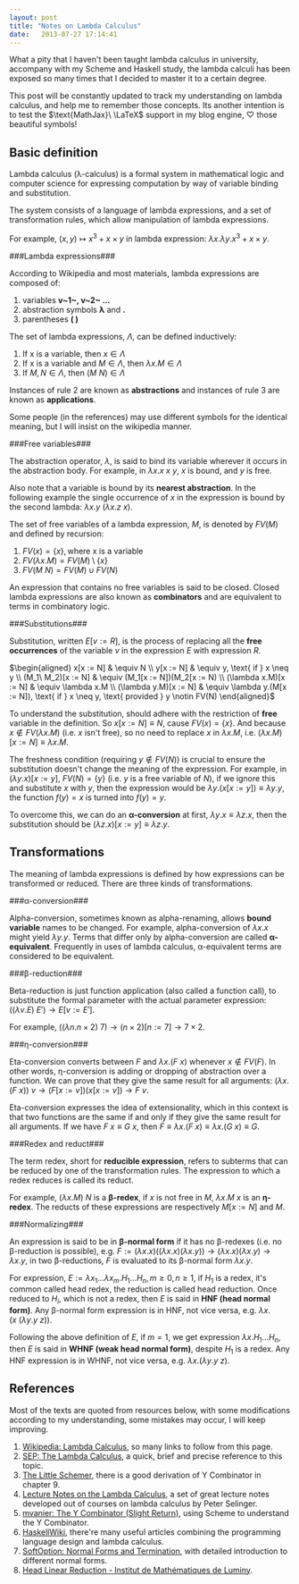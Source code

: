 ```yaml
---
layout: post
title: "Notes on Lambda Calculus"
date:   2013-07-27 17:14:41
---
```


What a pity that I haven't been taught lambda calculus in university, accompany with my Scheme and Haskell study, the lambda calculi has been exposed so many times that I decided to master it to a certain degree.

This post will be constantly updated to track my understanding on lambda calculus, and help me to remember those concepts. Its another intention is to test the $\text{MathJax}\ \LaTeX$ support in my blog engine, $\heartsuit$ those beautiful symbols!


Basic definition
----------------

Lambda calculus (λ-calculus) is a formal system in mathematical logic and computer science for expressing computation by way of variable binding and substitution.

The system consists of a language of lambda expressions, and a set of transformation rules, which allow manipulation of lambda expressions.

For example, $(x,y) \mapsto x^3 + x \times y$ in lambda expression: $\lambda x.\lambda y.x^3 + x \times y$.


###Lambda expressions###

According to Wikipedia and most materials,  lambda expressions are composed of:

1. variables **v~1~, v~2~ ...**
2. abstraction symbols **λ** and **.**
3. parentheses **( )**

The set of lambda expressions, $\Lambda$, can be defined inductively:

1. $\text{If x is a variable, then } x \in \Lambda$
2. $\text{If x is a variable and } M \in \Lambda\text{, then } \lambda x.M \in \Lambda$
3. $\text{If } M, N \in \Lambda\text{, then } (M\ N) \in \Lambda$ 

Instances of rule 2 are known as **abstractions** and instances of rule 3 are known as **applications**.

Some people (in the references) may use different symbols for the identical meaning, but I will insist on the wikipedia manner.


###Free variables###

The abstraction operator, $\lambda$, is said to bind its variable wherever it occurs in the abstraction body. For example, in $\lambda x.x\ x\ y$, $x$ is bound, and $y$ is free.

Also note that a variable is bound by its **nearest abstraction**. In the following example the single occurrence of $x$ in the expression is bound by the second lambda: $\lambda x.y\ (\lambda x.z\ x)$.

The set of free variables of a lambda expression, $M$, is denoted by $FV(M)$ and defined by recursion:

1. $FV(x) = \{x\}, \text{where x is a variable}$
2. $FV(\lambda x.M) = FV(M) \setminus \{x\}$
3. $FV(M\ N) = FV(M) \cup FV(N)$

An expression that contains no free variables is said to be closed. Closed lambda expressions are also known as **combinators** and are equivalent to terms in combinatory logic.


###Substitutions###

Substitution, written $E[v := R]$, is the process of replacing all the **free occurrences** of the variable $v$ in the expression $E$ with expression $R$.

$\begin{aligned}
x[x := N] & \equiv N \\
y[x := N] & \equiv y, \text{ if } x \neq y \\
(M_1\ M_2)[x := N] & \equiv (M_1[x := N])(M_2[x := N) \\
(\lambda x.M)[x := N] & \equiv \lambda x.M \\
(\lambda y.M)[x := N] & \equiv \lambda y.(M[x := N]), \text{ if } x \neq y, \text{ provided } y \notin FV(N)
\end{aligned}$

To understand the substitution, should adhere with the restriction of **free** variable in the definition. So $x[x := N] \equiv N$, cause $FV(x) = \{x\}$. And because $x \notin FV(\lambda x.M)$ (i.e. $x$ isn't free), so no need to replace $x$ in $\lambda x.M$, i.e. $(\lambda x.M)[x := N] \equiv \lambda x.M$.

The freshness condition (requiring $y \notin FV(N)$) is crucial to ensure the substitution doesn't change the meaning of the expression. For example, in $(\lambda y.x)[x := y]$, $FV(N) = \{y\}$ (i.e. $y$ is a free variable of $N$), if we ignore this and substitute $x$ with $y$, then the expression would be $\lambda y.(x[x := y]) \equiv \lambda y.y$, the function $f(y) = x$ is turned into $f(y) = y$. 

To overcome this, we can do an **α-conversion** at first, $\lambda y.x \equiv \lambda z.x$, then the substitution should be $(\lambda z.x)[x := y] \equiv \lambda z.y$.


Transformations
---------------

The meaning of lambda expressions is defined by how expressions can be transformed or reduced. There are three kinds of transformations.


###α-conversion###

Alpha-conversion, sometimes known as alpha-renaming, allows **bound variable** names to be changed. For example, alpha-conversion of $\lambda x.x$ might yield $\lambda y.y$. Terms that differ only by alpha-conversion are called **α-equivalent**. Frequently in uses of lambda calculus, α-equivalent terms are considered to be equivalent.


###β-reduction###

Beta-reduction is just function application (also called a function call), to substitute the formal parameter with the actual parameter expression: $((\lambda v.E)\ E′) \rightarrow E[v := E′]$.

For example, $((\lambda n.n \times 2)\ 7) \rightarrow (n \times 2)[n := 7] \rightarrow 7 \times 2$.


###η-conversion###

Eta-conversion converts between $F$ and $\lambda x.(F\ x)$ whenever $x \notin FV(F)$. In other words, η-conversion is adding or dropping of abstraction over a function. We can prove that they give the same result for all arguments: $(\lambda x.(F\ x))\ v \rightarrow (F[x := v])(x[x := v]) \rightarrow F\ v$.

Eta-conversion expresses the idea of extensionality, which in this context is that two functions are the same if and only if they give the same result for all arguments. If we have $F\ x \equiv G\ x$, then $F \equiv \lambda x.(F\ x) \equiv \lambda x.(G\ x) \equiv G$.


###Redex and reduct###

The term redex, short for **reducible expression**, refers to subterms that can be reduced by one of the transformation rules. The expression to which a redex reduces is called its reduct.

For example, $(\lambda x.M)\ N$ is a **β-redex**, if $x$ is not free in $M$, $\lambda x.M\ x$ is an **η-redex**. The reducts of these expressions are respectively $M[x:=N]$ and $M$.


###Normalizing###

An expression is said to be in **β-normal form** if it has no β-redexes (i.e. no β-reduction is possible), e.g. $F := (\lambda x.x)((\lambda x.x)(\lambda x.y)) \rightarrow (\lambda x.x)(\lambda x.y) \rightarrow \lambda x.y$, in two β-reductions,  $F$ is evaluated to its β-normal form $\lambda x.y$.

For expression, $E := \lambda x_1 \ldots \lambda x_m.H_1 \ldots H_n, m \geq 0, n \geq 1$, if $H_1$ is a redex, it's common called head redex, the reduction is called head reduction. Once reduced to $H_i$, which is not a redex, then $E$ is said in **HNF (head normal form)**. Any β-normal form expression is in HNF, not vice versa, e.g. $\lambda x.(x\ (\lambda y.y\ z))$.

Following the above definition of $E$, if $m = 1$, we get expression $\lambda x.H_1 \ldots H_n$, then $E$ is said in **WHNF (weak head normal form)**, despite $H_1$ is a redex. Any HNF expression is in WHNF, not vice versa, e.g. $\lambda x.(\lambda y.y\ z)$.


References
----------

Most of the texts are quoted from resources below, with some modifications according to my understanding, some mistakes may occur, I will keep improving.

1. [Wikipedia: Lambda Calculus](http://en.wikipedia.org/wiki/Untyped_lambda_calculus), so many links to follow from this page.
2. [SEP: The Lambda Calculus](http://plato.stanford.edu/entries/lambda-calculus/index.html), a quick, brief and precise reference to this topic.
3. [The Little Schemer](http://www.ccs.neu.edu/home/matthias/BTLS/), there is a good derivation of Y Combinator in chapter 9.
4. [Lecture Notes on the Lambda Calculus](http://www.mathstat.dal.ca/~selinger/papers/lambdanotes.pdf), a set of great lecture notes developed out of courses on lambda calculus by Peter Selinger.
5. [mvanier: The Y Combinator (Slight Return)](http://mvanier.livejournal.com/2897.html), using Scheme to understand the Y Combinator.
6. [HaskellWiki](http://www.haskell.org/haskellwiki/Haskell), there're many useful articles combining the programming language design and lambda calculus.
7. [SoftOption: Normal Forms and Termination](http://softoption.us/content/node/37), with detailed introduction to different normal forms.
8. [Head Linear Reduction - Institut de Mathématiques de Luminy](http://iml.univ-mrs.fr/~regnier/articles/pam.ps.gz).
